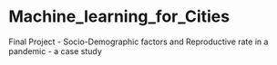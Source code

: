 # Machine_learning_for_Cities
Final Project - Socio-Demographic factors and Reproductive rate in a pandemic - a case study
